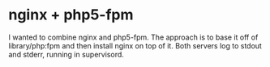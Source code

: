 # nginx + php5-fpm

I wanted to combine nginx and php5-fpm. The approach is to base it off of library/php:fpm and then install nginx on top of it. Both servers log to stdout and stderr, running in supervisord. 